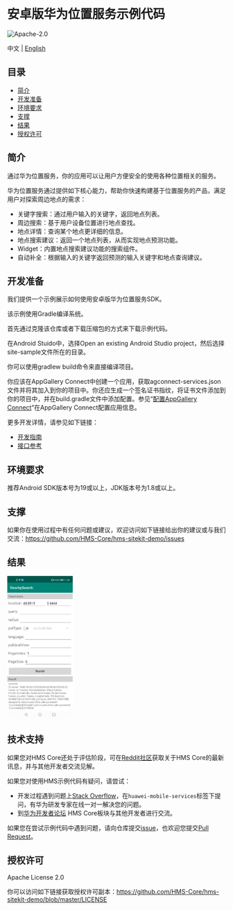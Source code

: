 安卓版华为位置服务示例代码
===============================
![Apache-2.0](https://img.shields.io/badge/license-Apache-blue)

中文 | [English](https://github.com/HMS-Core/hms-sitekit-demo/blob/master/README.md)

## 目录

 * [简介](#简介)
* [开发准备](#开发准备)
* [环境要求](#环境要求)
* [支撑](#支撑)
* [结果](#结果)
* [授权许可](#授权许可)

简介
------------

通过华为位置服务，你的应用可以让用户方便安全的使用各种位置相关的服务。

华为位置服务通过提供如下核心能力，帮助你快速构建基于位置服务的产品，满足用户对探索周边地点的需求：

- 关键字搜索：通过用户输入的关键字，返回地点列表。
- 周边搜索：基于用户设备位置进行地点查找。
- 地点详情：查询某个地点更详细的信息。
- 地点搜索建议：返回一个地点列表，从而实现地点预测功能。
- Widget：内置地点搜索建议功能的搜索组件。
- 自动补全：根据输入的关键字返回预测的输入关键字和地点查询建议。

开发准备
---------------
我们提供一个示例展示如何使用安卓版华为位置服务SDK。

该示例使用Gradle编译系统。

首先通过克隆该仓库或者下载压缩包的方式来下载示例代码。

在Android Stuido中，选择Open an existing Android Studio project，然后选择site-sample文件所在的目录。

你可以使用gradlew build命令来直接编译项目。

你应该在AppGallery Connect中创建一个应用，获取agconnect-services.json文件并将其加入到你的项目中。你还应生成一个签名证书指纹，将证书文件添加到你的项目中，并在build.gradle文件中添加配置。参见“[配置AppGallery Connect](https://developer.huawei.com/consumer/cn/doc/development/HMSCore-Guides-V5/android-sdk-config-agc-0000001050158579-V5)”在AppGallery Connect配置应用信息。



更多开发详情，请参见如下链接：

- [开发指南](https://developer.huawei.com/consumer/cn/doc/development/HMSCore-Guides-V5/android-sdk-introduction-0000001050158571-V5)
- [接口参考](https://developer.huawei.com/consumer/cn/doc/development/HMSCore-References-V5/api-overview-0000001050153970-V5)

环境要求
-------

推荐Android SDK版本号为19或以上，JDK版本号为1.8或以上。

支撑
-------

如果你在使用过程中有任何问题或建议，欢迎访问如下链接给出你的建议或与我们交流：https://github.com/HMS-Core/hms-sitekit-demo/issues

## 结果

<img src="nearby-search.jpg" width = 30% height = 30%>

## 技术支持
如果您对HMS Core还处于评估阶段，可在[Reddit社区](https://www.reddit.com/r/HuaweiDevelopers/)获取关于HMS Core的最新讯息，并与其他开发者交流见解。

如果您对使用HMS示例代码有疑问，请尝试：
- 开发过程遇到问题上[Stack Overflow](https://stackoverflow.com/questions/tagged/huawei-mobile-services)，在`huawei-mobile-services`标签下提问，有华为研发专家在线一对一解决您的问题。
- 到[华为开发者论坛](https://developer.huawei.com/consumer/cn/forum/blockdisplay?fid=18) HMS Core板块与其他开发者进行交流。

如果您在尝试示例代码中遇到问题，请向仓库提交[issue](https://github.com/HMS-Core/hms-nearby-demo/issues)，也欢迎您提交[Pull Request](https://github.com/HMS-Core/hms-nearby-demo/pulls)。

授权许可
-------
Apache License 2.0

你可以访问如下链接获取授权许可副本：https://github.com/HMS-Core/hms-sitekit-demo/blob/master/LICENSE

